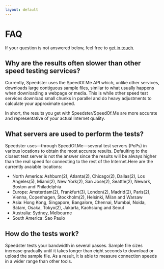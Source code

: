```yaml
---
layout: default
---
```


# FAQ

If your question is not answered below, feel free to [get in touch](/support).

## Why are the results often slower than other speed testing services?

Currently, Speedster uses the SpeedOf.Me API which, unlike other services, downloads large contiguous sample files, similar to what usually happens when downloading a webpage or media. This is while other speed test services download small chunks in parallel and do heavy adjustments to calculate your approximate speed.

In short, the results you get with Speedster/SpeedOf.Me are more accurate and representative of your actual Internet quality.

## What servers are used to perform the tests?

Speedster uses—through SpeedOf.Me—several test servers (PoPs) in various locations to obtain the most accurate results. Defaulting to the closest test server is not the answer since the results will be always higher than the real speed for connecting to the rest of the Internet.Here are the currently avaiable locations:

- North America: Ashburn(2), Atlanta(2), Chicago(2), Dallas(2), Los Angeles(5), Miami(2), New York(2), San Jose(2), Seattle(2), Newark, Boston and Philadelphia
- Europe: Amsterdam(2), Frankfurt(3), London(2), Madrid(2), Paris(2), Vienna, Copenhagen, Stockholm(2), Helsinki, Milan and Warsaw
- Asia: Hong Kong, Singapore, Bangalore, Chennai, Mumbai, Noida, Batam, Osaka, Tokyo(2), Jakarta, Kaohsiung and Seoul
- Australia: Sydney, Melbourne
- South America: Sao Paulo

## How do the tests work?

Speedster tests your bandwidth in several passes. Sample file sizes increase gradually until it takes longer than eight seconds to download or upload the sample file. As a result, it is able to measure connection speeds in a wider range than other tools.
